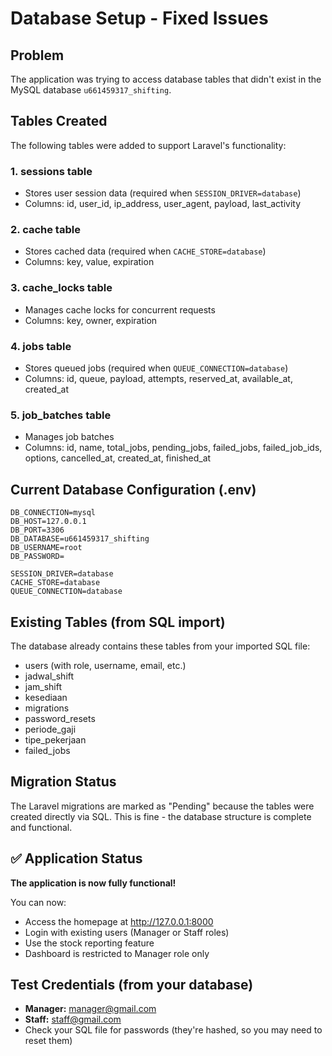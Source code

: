 # Database Setup - Fixed Issues

## Problem
The application was trying to access database tables that didn't exist in the MySQL database `u661459317_shifting`.

## Tables Created
The following tables were added to support Laravel's functionality:

### 1. **sessions** table
- Stores user session data (required when `SESSION_DRIVER=database`)
- Columns: id, user_id, ip_address, user_agent, payload, last_activity

### 2. **cache** table  
- Stores cached data (required when `CACHE_STORE=database`)
- Columns: key, value, expiration

### 3. **cache_locks** table
- Manages cache locks for concurrent requests
- Columns: key, owner, expiration

### 4. **jobs** table
- Stores queued jobs (required when `QUEUE_CONNECTION=database`)
- Columns: id, queue, payload, attempts, reserved_at, available_at, created_at

### 5. **job_batches** table
- Manages job batches
- Columns: id, name, total_jobs, pending_jobs, failed_jobs, failed_job_ids, options, cancelled_at, created_at, finished_at

## Current Database Configuration (.env)
```
DB_CONNECTION=mysql
DB_HOST=127.0.0.1
DB_PORT=3306
DB_DATABASE=u661459317_shifting
DB_USERNAME=root
DB_PASSWORD=

SESSION_DRIVER=database
CACHE_STORE=database
QUEUE_CONNECTION=database
```

## Existing Tables (from SQL import)
The database already contains these tables from your imported SQL file:
- users (with role, username, email, etc.)
- jadwal_shift
- jam_shift
- kesediaan
- migrations
- password_resets
- periode_gaji
- tipe_pekerjaan
- failed_jobs

## Migration Status
The Laravel migrations are marked as "Pending" because the tables were created directly via SQL.
This is fine - the database structure is complete and functional.

## ✅ Application Status
**The application is now fully functional!**

You can now:
- Access the homepage at http://127.0.0.1:8000
- Login with existing users (Manager or Staff roles)
- Use the stock reporting feature
- Dashboard is restricted to Manager role only

## Test Credentials (from your database)
- **Manager:** manager@gmail.com
- **Staff:** staff@gmail.com
- Check your SQL file for passwords (they're hashed, so you may need to reset them)

